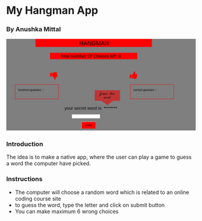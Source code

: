 # My Hangman App
### By Anushka Mittal

![Hangman App](hangman.png)

### Introduction
 The idea is to make a native app, where the user can play a game to guess a word the computer have picked.

### Instructions
- The computer will choose a random word which is related to an online coding course site
- to guess the word, type the letter and click on submit button
- You can make maximum 6 wrong choices

